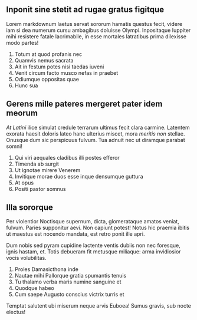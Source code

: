 ## Inponit sine stetit ad rugae gratus figitque

Lorem markdownum laetus servat sororum hamatis questus fecit, videre iam si dea
numerum cursu ambagibus doluisse Olympi. Inpositaque Iuppiter mihi resistere
fatale lacrimabile, in esse mortales latratibus prima dilexisse modo partes!

1. Totum at quod profanis nec
2. Quamvis nemus sacrata
3. Ait in festum potes nisi taedas iuveni
4. Venit circum facto musco nefas in praebet
5. Odiumque oppositas quae
6. Hunc sua

## Gerens mille pateres mergeret pater idem meorum

*At Latini* ilice simulat credule terrarum ultimus fecit clara carmine. Latentem
exorata haesit doloris lateo hanc ulterius miscet, mora *meritis non* stellae.
Onusque dum sic perspicuus fulvum. Tua adnuit nec ut diramque parabat somni!

1. Qui viri aequales cladibus illi postes efferor
2. Timenda ab surgit
3. Ut ignotae mirere Venerem
4. Invitique morae duos esse inque densumque guttura
5. At opus
6. Positi pastor somnus

## Illa sororque

Per violentior Noctisque supernum, dicta, glomerataque amatos veniat, fulvum.
Paries supponitur aevi. Non capiunt potest! Notus hic praemia ibitis ut maestus
est nocendo mandata, est retro ponit ille apri.

Dum nobis sed pyram cupidine lactente ventis dubiis non nec foresque, ignis
hastam, et. Totis debueram fit metusque miliaque: arma invidiosior vocis
volubilitas.

1. Proles Damasicthona inde
2. Nautae mihi Pallorque gratia spumantis tenuis
3. Tu thalamo verba maris numine sanguine et
4. Quodque habeo
5. Cum saepe Augusto conscius victrix turris et

Temptat salutent ubi miserum neque arvis Euboea! Sumus gravis, sub nocte
electus!
